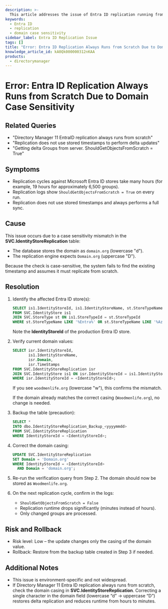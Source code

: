 ```yaml
---
description: >-
  This article addresses the issue of Entra ID replication running from scratch due to domain case sensitivity, detailing symptoms, causes, and resolutions.
keywords:
  - Entra ID
  - replication
  - domain case sensitivity
sidebar_label: Entra ID Replication Issue
tags: []
title: "Error: Entra ID Replication Always Runs from Scratch Due to Domain Case Sensitivity"
knowledge_article_id: kA0Qk000000312nKAA
products:
  - directorymanager
---
```


# Error: Entra ID Replication Always Runs from Scratch Due to Domain Case Sensitivity

## Related Queries

- "Directory Manager 11 EntraID replication always runs from scratch"
- "Replication does not use stored timestamps to perform delta updates"
- "Getting delta Groups from server. ShouldGetObjectsFromScratch = True"

## Symptoms

- Replication cycles against Microsoft Entra ID stores take many hours (for example, 19 hours for approximately 6,500 groups).
- Replication logs show `ShouldGetObjectsFromScratch = True` on every run.
- Replication does not use stored timestamps and always performs a full sync.

## Cause

This issue occurs due to a case sensitivity mismatch in the **SVC.IdentityStoreReplication** table:

- The database stores the domain as `domain.org` (lowercase "d").
- The replication engine expects `Domain.org` (uppercase "D").

Because the check is case-sensitive, the system fails to find the existing timestamp and assumes it must replicate from scratch.

## Resolution

1. Identify the affected Entra ID store(s):

   ```sql
   SELECT is1.IdentityStoreId, is1.IdentityStoreName, st.StoreTypeName
   FROM SVC.IdentityStore is1
   JOIN SVC.StoreType st ON is1.StoreTypeId = st.StoreTypeId
   WHERE st.StoreTypeName LIKE '%Entra%' OR st.StoreTypeName LIKE '%Azure%';
   ```

   Note the **IdentityStoreId** of the production Entra ID store.

2. Verify current domain values:

   ```sql
   SELECT isr.IdentityStoreId,
          is1.IdentityStoreName,
          isr.Domain,
          isr.TimeStamps
   FROM SVC.IdentityStoreReplication isr
   JOIN SVC.IdentityStore is1 ON isr.IdentityStoreId = is1.IdentityStoreId
   WHERE isr.IdentityStoreId = <IdentityStoreId>;
   ```

   If you see `woodmenlife.org` (lowercase "w"), this confirms the mismatch.

   If the domain already matches the correct casing (`Woodmenlife.org`), no change is needed.

3. Backup the table (precaution):

   ```sql
   SELECT * 
   INTO dbo.IdentityStoreReplication_Backup_<yyyymmdd>
   FROM SVC.IdentityStoreReplication
   WHERE IdentityStoreId = <IdentityStoreId>;
   ```

4. Correct the domain casing:

   ```sql
   UPDATE SVC.IdentityStoreReplication
   SET Domain = 'Domain.org'
   WHERE IdentityStoreId = <IdentityStoreId>
     AND Domain = 'domain.org';
   ```

5. Re-run the verification query from Step 2. The domain should now be stored as `Woodmenlife.org`.

6. On the next replication cycle, confirm in the logs:

   - `ShouldGetObjectsFromScratch = False`
   - Replication runtime drops significantly (minutes instead of hours).
   - Only changed groups are processed.

## Risk and Rollback

- Risk level: Low – the update changes only the casing of the domain value.
- Rollback: Restore from the backup table created in Step 3 if needed.

## Additional Notes

- This issue is environment-specific and not widespread.
- If Directory Manager 11 Entra ID replication always runs from scratch, check the domain casing in **SVC.IdentityStoreReplication**. Correcting a single character in the domain field (lowercase “d” → uppercase “D”) restores delta replication and reduces runtime from hours to minutes.